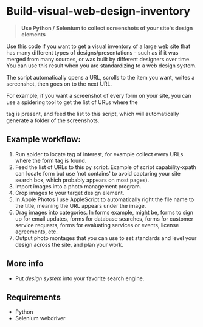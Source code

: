 # Build-visual-web-design-inventory
> **Use Python / Selenium to collect screenshots of your site's design elements**

Use this code if you want to get a visual inventory of a large web site that has many different types of designs/presentations - such as if it was merged from many sources, or was built by different designers over time. You can use this result when you are standardizing to a web design system.

The script automatically opens a URL, scrolls to the item you want, writes a screenshot, then goes on to the next URL.

For example, if you want a screenshot of every form on your site, you can use a spidering tool to get the list of URLs where the <form> tag is present, and feed the list to this script, which will automatically generate a folder of the screenshots.


## Example workflow:

1. Run spider to locate tag of interest, for example collect every URLs where the form tag is found.
2. Feed the list of URLs to this py script. Example of script capability-xpath can locate form but use 'not contains' to avoid capturing your site search box, which probably appears on most pages).
3. Import images into a photo management program.
4. Crop images to your target design element.
5. In Apple Photos I use AppleScript to automatically right the file name to the title, meaning the URL appears under the image.
5. Drag images into categories. In forms example, might be, forms to sign up for email updates, forms for database searches, forms for customer service requests, forms for evaluating services or events, license agreements, etc.
6. Output photo montages that you can use to set standards and level your design across the site, and plan your work.


## More info

* Put _design system_ into your favorite search engine.


## Requirements

* Python
* Selenium webdriver
